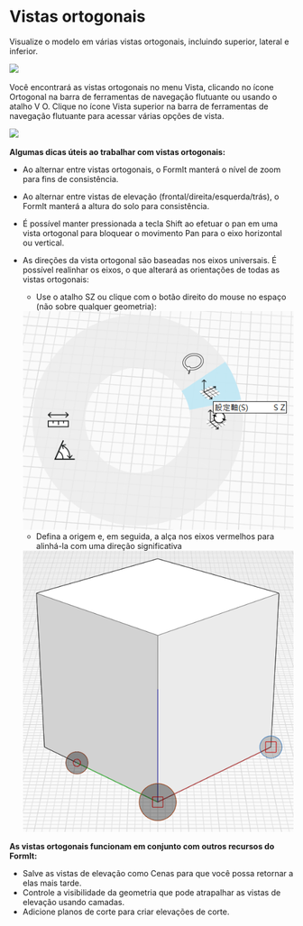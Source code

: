 # Vistas ortogonais

Visualize o modelo em várias vistas ortogonais, incluindo superior, lateral e inferior.

![](../.gitbook/assets/infotainment\_2016\_product\_02.png)

Você encontrará as vistas ortogonais no menu Vista, clicando no ícone Ortogonal na barra de ferramentas de navegação flutuante ou usando o atalho V O. Clique no ícone Vista superior na barra de ferramentas de navegação flutuante para acessar várias opções de vista.

![](../.gitbook/assets/floating-nav\_flyout-v2.png)

**Algumas dicas úteis ao trabalhar com vistas ortogonais:**

* Ao alternar entre vistas ortogonais, o FormIt manterá o nível de zoom para fins de consistência.
* Ao alternar entre vistas de elevação (frontal/direita/esquerda/trás), o FormIt manterá a altura do solo para consistência.
* É possível manter pressionada a tecla Shift ao efetuar o pan em uma vista ortogonal para bloquear o movimento Pan para o eixo horizontal ou vertical.
*   As direções da vista ortogonal são baseadas nos eixos universais. É possível realinhar os eixos, o que alterará as orientações de todas as vistas ortogonais:

    * Use o atalho SZ ou clique com o botão direito do mouse no espaço (não sobre qualquer geometria):

    <img src="../.gitbook/assets/set-axes_context.PNG" alt="" data-size="original">

    * Defina a origem e, em seguida, a alça nos eixos vermelhos para alinhá-la com uma direção significativa

    <img src="../.gitbook/assets/set-axes.PNG" alt="" data-size="original">

**As vistas ortogonais funcionam em conjunto com outros recursos do FormIt:**

* Salve as vistas de elevação como Cenas para que você possa retornar a elas mais tarde.
* Controle a visibilidade da geometria que pode atrapalhar as vistas de elevação usando camadas.
* Adicione planos de corte para criar elevações de corte.
